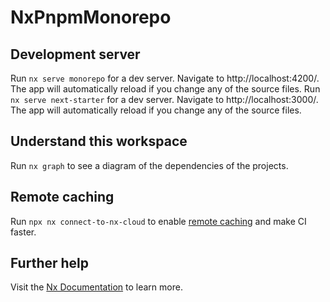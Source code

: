 # NxPnpmMonorepo


## Development server

Run `nx serve monorepo` for a dev server. Navigate to http://localhost:4200/. The app will automatically reload if you change any of the source files.
Run `nx serve next-starter` for a dev server. Navigate to http://localhost:3000/. The app will automatically reload if you change any of the source files.

## Understand this workspace

Run `nx graph` to see a diagram of the dependencies of the projects.

## Remote caching

Run `npx nx connect-to-nx-cloud` to enable [remote caching](https://nx.app) and make CI faster.

## Further help

Visit the [Nx Documentation](https://nx.dev) to learn more.
